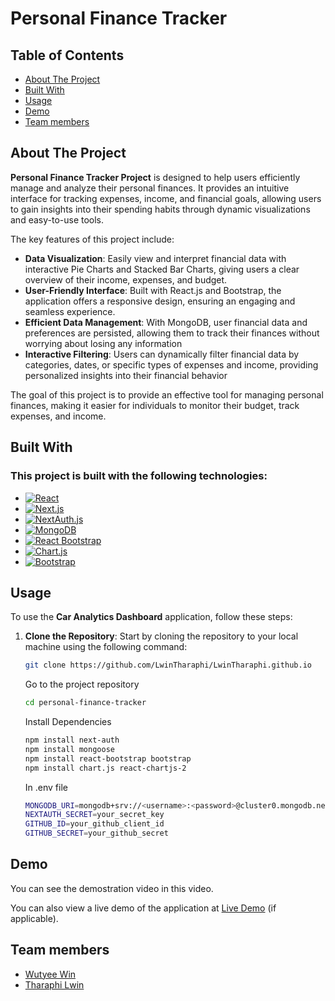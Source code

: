 # Personal Finance Tracker

## Table of Contents

- [About The Project](#about-the-project)  
- [Built With](#built-with)   
- [Usage](#usage)  
- [Demo](#demo)     
- [Team members](#team-members)   


## About The Project

**Personal Finance Tracker Project** is designed to help users efficiently manage and analyze their personal finances. It provides an intuitive interface for tracking expenses, income, and financial goals, allowing users to gain insights into their spending habits through dynamic visualizations and easy-to-use tools.

The key features of this project include:

- **Data Visualization**: Easily view and interpret financial data with interactive Pie Charts and Stacked Bar Charts, giving users a clear overview of their income, expenses, and budget.
- **User-Friendly Interface**: Built with React.js and Bootstrap, the application offers a responsive design, ensuring an engaging and seamless experience.
- **Efficient Data Management**: With MongoDB, user financial data and preferences are persisted, allowing them to track their finances without worrying about losing any information
- **Interactive Filtering**: Users can dynamically filter financial data by categories, dates, or specific types of expenses and income, providing personalized insights into their financial behavior

The goal of this project is to provide an effective tool for managing personal finances, making it easier for individuals to monitor their budget, track expenses, and income.


## Built With
### This project is built with the following technologies:

- [![React](https://img.shields.io/badge/React-20232A?style=for-the-badge&logo=react&logoColor=61DAFB)](https://reactjs.org/)
- [![Next.js](https://img.shields.io/badge/Next.js-000000?style=for-the-badge&logo=nextdotjs&logoColor=white)](https://nextjs.org/)  
- [![NextAuth.js](https://img.shields.io/badge/NextAuth.js-000000?style=for-the-badge&logo=auth0&logoColor=white)](https://next-auth.js.org/)  
- [![MongoDB](https://img.shields.io/badge/MongoDB-4EA94B?style=for-the-badge&logo=mongodb&logoColor=white)](https://www.mongodb.com/)  
- [![React Bootstrap](https://img.shields.io/badge/React_Bootstrap-563D7C?style=for-the-badge&logo=bootstrap&logoColor=white)](https://react-bootstrap.github.io/)  
- [![Chart.js](https://img.shields.io/badge/Chart.js-F5788D?style=for-the-badge&logo=chart.js&logoColor=white)](https://www.chartjs.org/)  
- [![Bootstrap](https://img.shields.io/badge/Bootstrap-563D7C?style=for-the-badge&logo=bootstrap&logoColor=white)](https://getbootstrap.com/)  
  

## Usage

To use the **Car Analytics Dashboard** application, follow these steps:

1. **Clone the Repository**:
   Start by cloning the repository to your local machine using the following command:

   ```bash
   git clone https://github.com/LwinTharaphi/LwinTharaphi.github.io
   ```
   Go to the project repository
   ```bash
   cd personal-finance-tracker
   ```
   Install Dependencies
   ```bash
   npm install next-auth
   npm install mongoose
   npm install react-bootstrap bootstrap
   npm install chart.js react-chartjs-2
   ```
   In .env file
   ```bash
   MONGODB_URI=mongodb+srv://<username>:<password>@cluster0.mongodb.net/myFirstDatabase
   NEXTAUTH_SECRET=your_secret_key
   GITHUB_ID=your_github_client_id
   GITHUB_SECRET=your_github_secret
   ```


## Demo

You can see the demostration video in this video.

You can also view a live demo of the application at [Live Demo](https://your-live-demo-url.com) (if applicable).


## Team members
- [Wutyee Win](https://github.com/AeliaWin/aeliawin.github.io)  
- [Tharaphi Lwin](https://github.com/LwinTharaphi/LwinTharaphi.github.io)
